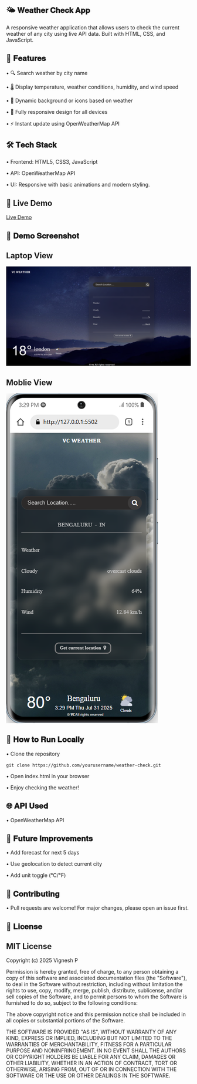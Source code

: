 🌤️ 𝐖𝐞𝐚𝐭𝐡𝐞𝐫 𝐂𝐡𝐞𝐜𝐤 𝐀𝐩𝐩
---
A responsive weather application that allows users to check the current weather of any city using live API data. Built with HTML, CSS, and JavaScript.

🚀 𝐅𝐞𝐚𝐭𝐮𝐫𝐞𝐬
---
•	🔍 Search weather by city name

•	🌡️ Display temperature, weather conditions, humidity, and wind speed

•	🌇 Dynamic background or icons based on weather

•	📱 Fully responsive design for all devices

•	⚡ Instant update using OpenWeatherMap API



🛠️ 𝐓𝐞𝐜𝐡 𝐒𝐭𝐚𝐜𝐤
---
•	Frontend: HTML5, CSS3, JavaScript

•	API: OpenWeatherMap API

•	UI: Responsive with basic animations and modern styling.


🔗 Live Demo
---
[Live Demo](weather-check-app2822.netlify.app)

📸 𝐃𝐞𝐦𝐨 𝐒𝐜𝐫𝐞𝐞𝐧𝐬𝐡𝐨𝐭
---
Laptop View
---
![Weather App Screenshot](/images/weather-demo.png)



Moblie View
---
![Weather App Screenshot](/images/weather-moblie-demo.png)



🔧 𝐇𝐨𝐰 𝐭𝐨 𝐑𝐮𝐧 𝐋𝐨𝐜𝐚𝐥𝐥𝐲
---

• Clone the repository

    git clone https://github.com/yourusername/weather-check.git

• Open index.html in your browser

• Enjoy checking the weather!

🌐 𝐀𝐏𝐈 𝐔𝐬𝐞𝐝
---
• OpenWeatherMap API

📌 𝐅𝐮𝐭𝐮𝐫𝐞 𝐈𝐦𝐩𝐫𝐨𝐯𝐞𝐦𝐞𝐧𝐭𝐬
---
•	Add forecast for next 5 days

•	Use geolocation to detect current city

•	Add unit toggle (°C/°F)


🤝 𝐂𝐨𝐧𝐭𝐫𝐢𝐛𝐮𝐭𝐢𝐧𝐠
---

• Pull requests are welcome! For major changes, please open an issue first.

📄 𝐋𝐢𝐜𝐞𝐧𝐬𝐞
---

MIT License
---

Copyright (c) 2025 Vignesh P

Permission is hereby granted, free of charge, to any person obtaining a copy
of this software and associated documentation files (the "Software"), to deal
in the Software without restriction, including without limitation the rights
to use, copy, modify, merge, publish, distribute, sublicense, and/or sell
copies of the Software, and to permit persons to whom the Software is
furnished to do so, subject to the following conditions:

The above copyright notice and this permission notice shall be included in
all copies or substantial portions of the Software.

THE SOFTWARE IS PROVIDED "AS IS", WITHOUT WARRANTY OF ANY KIND, EXPRESS OR
IMPLIED, INCLUDING BUT NOT LIMITED TO THE WARRANTIES OF MERCHANTABILITY,
FITNESS FOR A PARTICULAR PURPOSE AND NONINFRINGEMENT. IN NO EVENT SHALL THE
AUTHORS OR COPYRIGHT HOLDERS BE LIABLE FOR ANY CLAIM, DAMAGES OR OTHER
LIABILITY, WHETHER IN AN ACTION OF CONTRACT, TORT OR OTHERWISE, ARISING FROM,
OUT OF OR IN CONNECTION WITH THE SOFTWARE OR THE USE OR OTHER DEALINGS IN
THE SOFTWARE.



